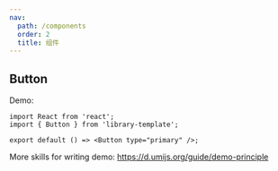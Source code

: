 ```yaml
---
nav:
  path: /components
  order: 2
  title: 组件
---
```


## Button

Demo:

```tsx
import React from 'react';
import { Button } from 'library-template';

export default () => <Button type="primary" />;
```

More skills for writing demo: https://d.umijs.org/guide/demo-principle
